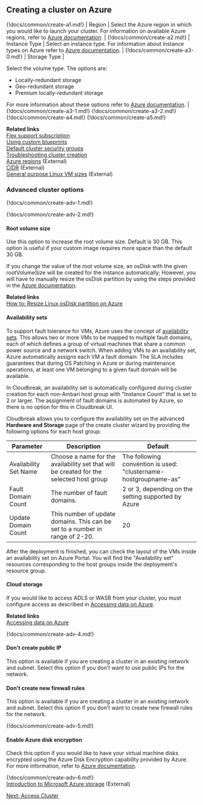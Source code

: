 ## Creating a cluster on Azure 

{!docs/common/create-a1.md!}
| Region | Select the Azure region in which you would like to launch your cluster. For information on available Azure regions, refer to [Azure documentation](https://azure.microsoft.com/en-us/regions/). |
{!docs/common/create-a2.md!}
| Instance Type | Select an instance type. For information about instance types on Azure refer to [Azure documentation](https://docs.microsoft.com/en-us/azure/virtual-machines/linux/sizes-general). |
{!docs/common/create-a3-0.md!}
| Storage Type | <p>Select the volume type. The options are:<ul><li>Locally-redundant storage</li><li>Geo-redundant storage</li><li>Premium locally-redundant storage</li></ul> For more information about these options refer to <a href="https://docs.microsoft.com/en-us/azure/storage/storage-introduction" target="_blank">Azure documentation</a>. |
{!docs/common/create-a3-1.md!}
{!docs/common/create-a3-2.md!}
{!docs/common/create-a4.md!}
{!docs/common/create-a5.md!}

**Related links**  
[Flex support subscription](get-help.md#flex-subscription)  
[Using custom blueprints](blueprints.md)   
[Default cluster security groups](security.md#default-cluster-security-groups)  
[Troubleshooting cluster creation](trouble-cluster.md)   
[Azure regions](https://azure.microsoft.com/en-us/regions/) (External)     
[CIDR](http://www.ipaddressguide.com/cidr) (External)  
[General purpose Linux VM sizes](https://docs.microsoft.com/en-us/azure/virtual-machines/linux/sizes-general) (External)  
 


### Advanced cluster options

{!docs/common/create-adv-1.md!}

 
{!docs/common/create-adv-2.md!}


#### Root volume size 

Use this option to increase the root volume size. Default is 30 GB. This option is useful if your custom image requires more space than the default 30 GB.

If you change the value of the root volume size, an osDisk with the given rootVolumeSize will be created for the instance automatically; However, you will have to manually resize the osDisk partition by using the steps provided in the [Azure documentation](https://blogs.msdn.microsoft.com/linuxonazure/2017/04/03/how-to-resize-linux-osdisk-partition-on-azure/).

**Related links**  
[How to: Resize Linux osDisk partition on Azure](https://blogs.msdn.microsoft.com/linuxonazure/2017/04/03/how-to-resize-linux-osdisk-partition-on-azure/)  


#### Availability sets 

To support fault tolerance for VMs, Azure uses the concept of [availability sets](https://docs.microsoft.com/en-us/azure/virtual-machines/linux/manage-availability). This allows two or more VMs to be mapped to multiple fault domains, each of which defines a group of virtual machines that share a common power source and a network switch. When adding VMs to an availability set, Azure automatically assigns each VM a fault domain. The SLA includes guarantees that during OS Patching in Azure or during maintenance operations, at least one VM belonging to a given fault domain will be available.

In Cloudbreak, an availability set is automatically configured during cluster creation for each non-Ambari host group with "Instance Count" that is set to 2 or larger. The assignment of fault domains is automated by Azure, so there is no option for this in Cloudbreak UI. 
    
Cloudbreak allows you to configure the availability set on the advanced **Hardware and Storage** page of the create cluster wizard by providing the following options for each host group:  

| Parameter | Description | Default |
|---|---|---|
| Availability Set Name | Choose a name for the availability set that will be created for the selected host group | The following convention is used: "clustername-hostgroupname-as" |
| Fault Domain Count | The number of fault domains. | 2 or 3, depending on the setting supported by Azure  |
| Update Domain Count | This number of update domains. This can be set to a number in range of 2-20. | 20 |

After the deployment is finished, you can check the layout of the VMs inside an availability set on Azure Portal. You will find the "Availability set" resources corresponding to the host groups inside the deployment's resource group.


#### Cloud storage 

If you would like to access ADLS or WASB from your cluster, you must configure access as described in [Accessing data on Azure](azure-data.md). 

**Related links**  
[Accessing data on Azure](azure-data.md)   


{!docs/common/create-adv-4.md!} 


#### Don't create public IP

This option is available if you are creating a cluster in an existing network and subnet. Select this option if you don't want to use public IPs for the network. 


#### Don't create new firewall rules

This option is available if you are creating a cluster in an existing network and subnet. Select this option if you don't want to create new firewall rules for the network. 

{!docs/common/create-adv-5.md!}


#### Enable Azure disk encryption 

Check this option if you would like to have your virtual machine disks encrypted using the Azure Disk Encryption capability provided by Azure. For more information, refer to [Azure documentation](https://docs.microsoft.com/en-us/azure/security/azure-security-disk-encryption).  

{!docs/common/create-adv-6.md!}  
[Introduction to Microsoft Azure storage](https://docs.microsoft.com/en-us/azure/storage/common/storage-introduction) (External)  



<div class="next">
<a href="../azure-clusters-access/index.html">Next: Access Cluster</a>
</div>


